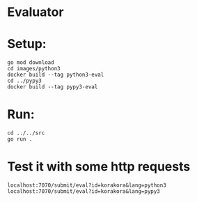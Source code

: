 # Evaluator

# Setup:
    go mod download
    cd images/python3
    docker build --tag python3-eval
    cd ../pypy3
    docker build --tag pypy3-eval
    
# Run:
    cd ../../src
    go run .

# Test it with some http requests
    localhost:7070/submit/eval?id=korakora&lang=python3
    localhost:7070/submit/eval?id=korakora&lang=pypy3